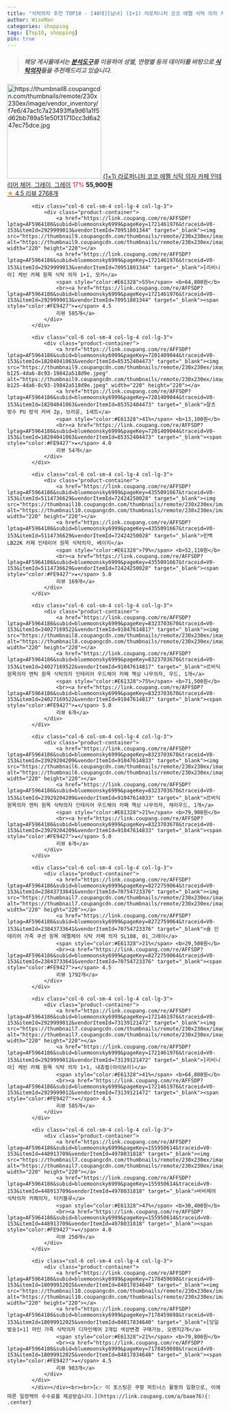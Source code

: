 ```yaml
---
title: "식탁의자 추천 TOP10 - [40대][남녀] (1+1) 라로퍼니처 코코 에펠 식탁 의자 카페 인테리어 체어, 그레이, 그레이"
author: WiseMan
categories: shopping
tags: [Top10, shopping]
pin: true
---
```


> ##### 해당 게시물에서는 [**분석도구**](https://itemscout.io/)를 이용하여 **성별**, **연령별** 등의 데이터를 바탕으로 [**식탁의자**](https://link.coupang.com/a/baae76)들을 추천해드리고 있습니다.
<div class="container"><div class="row">
            <div class="col-6 col-sm-4 col-lg-4 col-lg-3">
                <div class="product-container">
                    <a href="https://link.coupang.com/re/AFFSDP?lptag=AF5964186&subid=bluemoonsky6999&pageKey=6064114321&traceid=V0-153&itemId=11164690016&vendorItemId=88397604357" target="_blank"><img src="https://thumbnail8.coupangcdn.com/thumbnails/remote/230x230ex/image/vendor_inventory/f7e6/47acfc7a23493ffa9d61a1f5d62bb789a51e50f31710cc3d6a247ec75dce.jpg" alt="https://thumbnail8.coupangcdn.com/thumbnails/remote/230x230ex/image/vendor_inventory/f7e6/47acfc7a23493ffa9d61a1f5d62bb789a51e50f31710cc3d6a247ec75dce.jpg" width="220" height="220"></a>
                    <a href="https://link.coupang.com/re/AFFSDP?lptag=AF5964186&subid=bluemoonsky6999&pageKey=6064114321&traceid=V0-153&itemId=11164690016&vendorItemId=88397604357" target="_blank">(1+1) 라로퍼니처 코코 에펠 식탁 의자 카페 인테리어 체어, 그레이, 그레이</a>
                    <span style="color:#E61328">17%</span> <b>55,900원</b>
                    <br><a href="https://link.coupang.com/re/AFFSDP?lptag=AF5964186&subid=bluemoonsky6999&pageKey=6064114321&traceid=V0-153&itemId=11164690016&vendorItemId=88397604357" target="_blank"><span style="color:#FE9427">★</span> 4.5
                    리뷰 2768개</a>
                </div>
            </div>
            
            <div class="col-6 col-sm-4 col-lg-4 col-lg-3">
                <div class="product-container">
                    <a href="https://link.coupang.com/re/AFFSDP?lptag=AF5964186&subid=bluemoonsky6999&pageKey=1721461976&traceid=V0-153&itemId=2929999013&vendorItemId=70951801344" target="_blank"><img src="https://thumbnail9.coupangcdn.com/thumbnails/remote/230x230ex/image/vendor_inventory/0858/54df3e8b9c1bd4269c9d20d5ef1aed61e6984cf76e2ce9ee936cad4babb8.jpg" alt="https://thumbnail9.coupangcdn.com/thumbnails/remote/230x230ex/image/vendor_inventory/0858/54df3e8b9c1bd4269c9d20d5ef1aed61e6984cf76e2ce9ee936cad4babb8.jpg" width="220" height="220"></a>
                    <a href="https://link.coupang.com/re/AFFSDP?lptag=AF5964186&subid=bluemoonsky6999&pageKey=1721461976&traceid=V0-153&itemId=2929999013&vendorItemId=70951801344" target="_blank">[리비니아] 케빈 카페 원목 식탁 의자 1+1, 모카</a>
                    <span style="color:#E61328">55%</span> <b>64,800원</b>
                    <br><a href="https://link.coupang.com/re/AFFSDP?lptag=AF5964186&subid=bluemoonsky6999&pageKey=1721461976&traceid=V0-153&itemId=2929999013&vendorItemId=70951801344" target="_blank"><span style="color:#FE9427">★</span> 4.5
                    리뷰 585개</a>
                </div>
            </div>
            
            <div class="col-6 col-sm-4 col-lg-4 col-lg-3">
                <div class="product-container">
                    <a href="https://link.coupang.com/re/AFFSDP?lptag=AF5964186&subid=bluemoonsky6999&pageKey=7201409044&traceid=V0-153&itemId=18204041063&vendorItemId=85352404473" target="_blank"><img src="https://thumbnail9.coupangcdn.com/thumbnails/remote/230x230ex/image/retail/images/2023/03/16/14/9/fa896ac3-b125-4da6-8c93-19842a518d9e.jpeg" alt="https://thumbnail9.coupangcdn.com/thumbnails/remote/230x230ex/image/retail/images/2023/03/16/14/9/fa896ac3-b125-4da6-8c93-19842a518d9e.jpeg" width="220" height="220"></a>
                    <a href="https://link.coupang.com/re/AFFSDP?lptag=AF5964186&subid=bluemoonsky6999&pageKey=7201409044&traceid=V0-153&itemId=18204041063&vendorItemId=85352404473" target="_blank">잘츠 방수 PU 방석 커버 2p, 브라운, 1세트</a>
                    <span style="color:#E61328">41%</span> <b>13,100원</b>
                    <br><a href="https://link.coupang.com/re/AFFSDP?lptag=AF5964186&subid=bluemoonsky6999&pageKey=7201409044&traceid=V0-153&itemId=18204041063&vendorItemId=85352404473" target="_blank"><span style="color:#FE9427">★</span> 4.0
                    리뷰 54개</a>
                </div>
            </div>
            
            <div class="col-6 col-sm-4 col-lg-4 col-lg-3">
                <div class="product-container">
                    <a href="https://link.coupang.com/re/AFFSDP?lptag=AF5964186&subid=bluemoonsky6999&pageKey=4355091667&traceid=V0-153&itemId=5114736629&vendorItemId=72424250028" target="_blank"><img src="https://thumbnail10.coupangcdn.com/thumbnails/remote/230x230ex/image/vendor_inventory/9d65/749cfbaf3a374ad6b00cab91a6f529f4c47ada168ea0ec00a9728b4b825c.jpg" alt="https://thumbnail10.coupangcdn.com/thumbnails/remote/230x230ex/image/vendor_inventory/9d65/749cfbaf3a374ad6b00cab91a6f529f4c47ada168ea0ec00a9728b4b825c.jpg" width="220" height="220"></a>
                    <a href="https://link.coupang.com/re/AFFSDP?lptag=AF5964186&subid=bluemoonsky6999&pageKey=4355091667&traceid=V0-153&itemId=5114736629&vendorItemId=72424250028" target="_blank">린백 LB22K 카페 인테리어 원목 식탁의자, 베이지</a>
                    <span style="color:#E61328">79%</span> <b>52,110원</b>
                    <br><a href="https://link.coupang.com/re/AFFSDP?lptag=AF5964186&subid=bluemoonsky6999&pageKey=4355091667&traceid=V0-153&itemId=5114736629&vendorItemId=72424250028" target="_blank"><span style="color:#FE9427">★</span> 5.0
                    리뷰 169개</a>
                </div>
            </div>
            
            <div class="col-6 col-sm-4 col-lg-4 col-lg-3">
                <div class="product-container">
                    <a href="https://link.coupang.com/re/AFFSDP?lptag=AF5964186&subid=bluemoonsky6999&pageKey=8323703670&traceid=V0-153&itemId=24027169522&vendorItemId=91047614817" target="_blank"><img src="https://thumbnail8.coupangcdn.com/thumbnails/remote/230x230ex/image/vendor_inventory/02b5/95f090f5a4b0f3e878dfc3c5ac3850a8b7ce7e20bbc9f69cc0f5f171dab3.png" alt="https://thumbnail8.coupangcdn.com/thumbnails/remote/230x230ex/image/vendor_inventory/02b5/95f090f5a4b0f3e878dfc3c5ac3850a8b7ce7e20bbc9f69cc0f5f171dab3.png" width="220" height="220"></a>
                    <a href="https://link.coupang.com/re/AFFSDP?lptag=AF5964186&subid=bluemoonsky6999&pageKey=8323703670&traceid=V0-153&itemId=24027169522&vendorItemId=91047614817" target="_blank">르비딕 원목의자 엔틱 원목 식탁의자 인테리어 우드체어 카페 책상 나무의자, 우드, 1개</a>
                    <span style="color:#E61328">75%</span> <b>71,500원</b>
                    <br><a href="https://link.coupang.com/re/AFFSDP?lptag=AF5964186&subid=bluemoonsky6999&pageKey=8323703670&traceid=V0-153&itemId=24027169522&vendorItemId=91047614817" target="_blank"><span style="color:#FE9427">★</span> 5.0
                    리뷰 6개</a>
                </div>
            </div>
            
            <div class="col-6 col-sm-4 col-lg-4 col-lg-3">
                <div class="product-container">
                    <a href="https://link.coupang.com/re/AFFSDP?lptag=AF5964186&subid=bluemoonsky6999&pageKey=8323703670&traceid=V0-153&itemId=23929204209&vendorItemId=91047614833" target="_blank"><img src="https://thumbnail6.coupangcdn.com/thumbnails/remote/230x230ex/image/vendor_inventory/25a8/2fa7526587f9c4c8dcc77c08fe276b48995c4fff95e1b9aefe3bb2ede379.png" alt="https://thumbnail6.coupangcdn.com/thumbnails/remote/230x230ex/image/vendor_inventory/25a8/2fa7526587f9c4c8dcc77c08fe276b48995c4fff95e1b9aefe3bb2ede379.png" width="220" height="220"></a>
                    <a href="https://link.coupang.com/re/AFFSDP?lptag=AF5964186&subid=bluemoonsky6999&pageKey=8323703670&traceid=V0-153&itemId=23929204209&vendorItemId=91047614833" target="_blank">르비딕 원목의자 엔틱 원목 식탁의자 인테리어 우드체어 카페 책상 나무의자, 체리우드, 1개</a>
                    <span style="color:#E61328">21%</span> <b>79,900원</b>
                    <br><a href="https://link.coupang.com/re/AFFSDP?lptag=AF5964186&subid=bluemoonsky6999&pageKey=8323703670&traceid=V0-153&itemId=23929204209&vendorItemId=91047614833" target="_blank"><span style="color:#FE9427">★</span> 5.0
                    리뷰 6개</a>
                </div>
            </div>
            
            <div class="col-6 col-sm-4 col-lg-4 col-lg-3">
                <div class="product-container">
                    <a href="https://link.coupang.com/re/AFFSDP?lptag=AF5964186&subid=bluemoonsky6999&pageKey=8272759064&traceid=V0-153&itemId=23843733641&vendorItemId=70754723376" target="_blank"><img src="https://thumbnail7.coupangcdn.com/thumbnails/remote/230x230ex/image/vendor_inventory/9a1c/430c19ef90d4b61bef4f2a2efbcc256e297ab0acffb691bf5580e8b720e0.jpg" alt="https://thumbnail7.coupangcdn.com/thumbnails/remote/230x230ex/image/vendor_inventory/9a1c/430c19ef90d4b61bef4f2a2efbcc256e297ab0acffb691bf5580e8b720e0.jpg" width="220" height="220"></a>
                    <a href="https://link.coupang.com/re/AFFSDP?lptag=AF5964186&subid=bluemoonsky6999&pageKey=8272759064&traceid=V0-153&itemId=23843733641&vendorItemId=70754723376" target="_blank">슐 인테리어 가죽 쿠션 원목 에펠체어 식탁 카페 의자 SL108, 01_그레이</a>
                    <span style="color:#E61328">21%</span> <b>29,500원</b>
                    <br><a href="https://link.coupang.com/re/AFFSDP?lptag=AF5964186&subid=bluemoonsky6999&pageKey=8272759064&traceid=V0-153&itemId=23843733641&vendorItemId=70754723376" target="_blank"><span style="color:#FE9427">★</span> 4.5
                    리뷰 1792개</a>
                </div>
            </div>
            
            <div class="col-6 col-sm-4 col-lg-4 col-lg-3">
                <div class="product-container">
                    <a href="https://link.coupang.com/re/AFFSDP?lptag=AF5964186&subid=bluemoonsky6999&pageKey=1721461976&traceid=V0-153&itemId=2929999012&vendorItemId=73139121472" target="_blank"><img src="https://thumbnail7.coupangcdn.com/thumbnails/remote/230x230ex/image/vendor_inventory/32ef/0c8a48a9fb4b890120f5f616db4f892439f358fdcc9f5feec2a5ed707e55.jpg" alt="https://thumbnail7.coupangcdn.com/thumbnails/remote/230x230ex/image/vendor_inventory/32ef/0c8a48a9fb4b890120f5f616db4f892439f358fdcc9f5feec2a5ed707e55.jpg" width="220" height="220"></a>
                    <a href="https://link.coupang.com/re/AFFSDP?lptag=AF5964186&subid=bluemoonsky6999&pageKey=1721461976&traceid=V0-153&itemId=2929999012&vendorItemId=73139121472" target="_blank">[리비니아] 케빈 카페 원목 식탁 의자 1+1, 내츄럴(아이보리)</a>
                    <span style="color:#E61328">41%</span> <b>64,800원</b>
                    <br><a href="https://link.coupang.com/re/AFFSDP?lptag=AF5964186&subid=bluemoonsky6999&pageKey=1721461976&traceid=V0-153&itemId=2929999012&vendorItemId=73139121472" target="_blank"><span style="color:#FE9427">★</span> 4.5
                    리뷰 585개</a>
                </div>
            </div>
            
            <div class="col-6 col-sm-4 col-lg-4 col-lg-3">
                <div class="product-container">
                    <a href="https://link.coupang.com/re/AFFSDP?lptag=AF5964186&subid=bluemoonsky6999&pageKey=155950614&traceid=V0-153&itemId=448913709&vendorItemId=4978031818" target="_blank"><img src="https://thumbnail7.coupangcdn.com/thumbnails/remote/230x230ex/image/vendor_inventory/c40a/34b36a51f497956e68e0d301f53ed3b2c7de292e884e7439064d53fbf238.jpg" alt="https://thumbnail7.coupangcdn.com/thumbnails/remote/230x230ex/image/vendor_inventory/c40a/34b36a51f497956e68e0d301f53ed3b2c7de292e884e7439064d53fbf238.jpg" width="220" height="220"></a>
                    <a href="https://link.coupang.com/re/AFFSDP?lptag=AF5964186&subid=bluemoonsky6999&pageKey=155950614&traceid=V0-153&itemId=448913709&vendorItemId=4978031818" target="_blank">비비체어 식탁의자 카페의자, 터키블루</a>
                    <span style="color:#E61328">47%</span> <b>30,400원</b>
                    <br><a href="https://link.coupang.com/re/AFFSDP?lptag=AF5964186&subid=bluemoonsky6999&pageKey=155950614&traceid=V0-153&itemId=448913709&vendorItemId=4978031818" target="_blank"><span style="color:#FE9427">★</span> 4.0
                    리뷰 250개</a>
                </div>
            </div>
            
            <div class="col-6 col-sm-4 col-lg-4 col-lg-3">
                <div class="product-container">
                    <a href="https://link.coupang.com/re/AFFSDP?lptag=AF5964186&subid=bluemoonsky6999&pageKey=7178459698&traceid=V0-153&itemId=18099912025&vendorItemId=84017834640" target="_blank"><img src="https://thumbnail10.coupangcdn.com/thumbnails/remote/230x230ex/image/vendor_inventory/bece/3ea48fc02e9957d214a1a5c4423c1cd1c1df2be13e766f66cfffc0469904.jpg" alt="https://thumbnail10.coupangcdn.com/thumbnails/remote/230x230ex/image/vendor_inventory/bece/3ea48fc02e9957d214a1a5c4423c1cd1c1df2be13e766f66cfffc0469904.jpg" width="220" height="220"></a>
                    <a href="https://link.coupang.com/re/AFFSDP?lptag=AF5964186&subid=bluemoonsky6999&pageKey=7178459698&traceid=V0-153&itemId=18099912025&vendorItemId=84017834640" target="_blank">[당일발송1+1] 마인 가죽 식탁의자 디자인체어 2개입 색상변경 구매가능, 오렌지2개</a>
                    <span style="color:#E61328">21%</span> <b>79,800원</b>
                    <br><a href="https://link.coupang.com/re/AFFSDP?lptag=AF5964186&subid=bluemoonsky6999&pageKey=7178459698&traceid=V0-153&itemId=18099912025&vendorItemId=84017834640" target="_blank"><span style="color:#FE9427">★</span> 4.5
                    리뷰 983개</a>
                </div>
            </div>
            </div></div><br><br>[👉 이 포스팅은 쿠팡 파트너스 활동의 일환으로, 이에 따른 일정액의 수수료를 제공받습니다.](https://link.coupang.com/a/baae76){: .center}